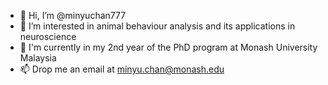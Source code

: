 - 👋 Hi, I’m @minyuchan777
- 👀 I’m interested in animal behaviour analysis and its applications in neuroscience
- 🌱 I'm currently in my 2nd year of the PhD program at Monash University Malaysia
- 📫 Drop me an email at minyu.chan@monash.edu

<!---
minyuchan777/minyuchan777 is a ✨ special ✨ repository because its `README.md` (this file) appears on your GitHub profile.
You can click the Preview link to take a look at your changes.
--->
